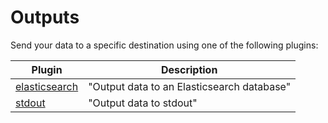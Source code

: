 # Outputs

Send your data to a specific destination using one of the following plugins:

| Plugin | Description |
|---|---|
| [elasticsearch](./elasticsearch.md) | "Output data to an Elasticsearch database" |
| [stdout](./stdout.md) | "Output data to stdout" |
